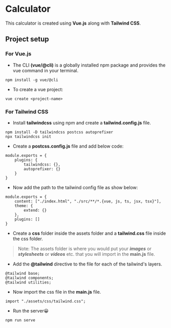 # Calculator

This calculator is created using **Vue.js** along with **Tailwind CSS**.

## Project setup

### For Vue.js

- The CLI **(vue/@cli)** is a globally installed npm package and provides the vue command in your terminal.

```
npm install -g vue/@cli
```

- To create a vue project:

```
vue create <project-name>
```

### For Tailwind CSS

- Install **tailwindcss** using npm and create a **tailwind.config.js** file.

```
npm install -D tailwindcss postcss autoprefixer
npx tailwindcss init
```

- Create a **postcss.config.js** file and add below code:

```
module.exports = {
    plugins: {
        tailwindcss: {},
        autoprefixer: {}
    }
}
```

- Now add the path to the tailwind config file as show below:

```
module.exports = {
    content: ["./index.html", "./src/**/*.{vue, js, ts, jsx, tsx}"],
    theme: {
        extend: {}
    },
    plugins: []
}
```

- Create a **css** folder inside the assets folder and a **tailwind.css** file inside the css folder.

> Note: The assets folder is where you would put your **_images_** or **_stylesheets_** or **_videos_** etc. that you will import in the **main.js** file.

- Add the **@tailwind** directive to the file for each of the tailwind's layers.

```
@tailwind base;
@tailwind components;
@tailwind utilities;
```

- Now import the css file in the **main.js** file.

```
import "./assets/css/tailwind.css";
```

- Run the server😀

```
npm run serve
```
